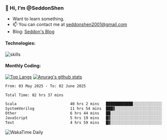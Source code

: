 ### 👋 Hi, I’m @SeddonShen
- Want to learn something.
- 📫 You can contact me at seddonshen2001@gmail.com
- Blog: [Seddon's Blog](https://seddonshen.github.io/)
#### Technologies:

![skills](https://skillicons.dev/icons?i=scala,js,html,css,bootstrap,jquery,c,cpp,cloudflare,django,docker,flask,git,github,githubactions,linux,latex,mysql,nodejs,ps,php,pr,py,raspberrypi,redis,unreal,v,vscode,vue,bash)

#### Monthly Coding:
[![Top Langs](https://github-readme-stats.vercel.app/api/top-langs?username=seddonshen&show_icons=true&locale=en&layout=compact&hide=html&langs_count=8)](https://github.com/SeddonShen/)
[![Anurag's github stats](https://github-readme-stats.vercel.app/api?username=SeddonShen&count_private=true&show_icons=true)](https://github.com/anuraghazra/github-readme-stats)
<!--START_SECTION:waka-->

```txt
From: 03 May 2025 - To: 02 June 2025

Total Time: 82 hrs 37 mins

Scala                        40 hrs 2 mins   ████████████░░░░░░░░░░░░░   48.47 %
SystemVerilog                11 hrs 54 mins  ███▓░░░░░░░░░░░░░░░░░░░░░   14.41 %
Other                        6 hrs 44 mins   ██░░░░░░░░░░░░░░░░░░░░░░░   08.15 %
JavaScript                   5 hrs 19 mins   █▓░░░░░░░░░░░░░░░░░░░░░░░   06.44 %
Text                         4 hrs 59 mins   █▓░░░░░░░░░░░░░░░░░░░░░░░   06.05 %
```

<!--END_SECTION:waka-->

![WakaTime Daily](https://wakatime.com/share/@seddon2001/61a7e342-5f12-4fea-bf92-1fac161e97d6.svg)
<!---
SeddonShen/SeddonShen is a ✨ special ✨ repository because its `README.md` (this file) appears on your GitHub profile.
You can click the Preview link to take a look at your changes.
--->
